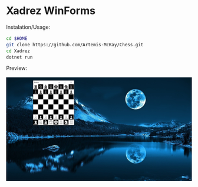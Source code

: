 # Xadrez WinForms

Instalation/Usage:
```bash
cd $HOME
git clone https://github.com/Artemis-McKay/Chess.git
cd Xadrez
dotnet run
```

Preview:<br><br>
![](./preview_image/image.png)